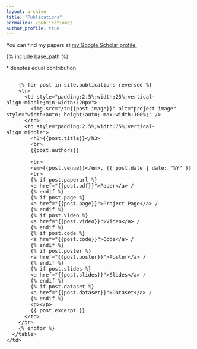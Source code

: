 ```yaml
---
layout: archive
title: "Publications"
permalink: /publications/
author_profile: true
---
```



You can find my papers at <u><a href="https://scholar.google.fr/citations?user=UpV5wyYAAAAJ&hl=en">my Google Scholar profile</a>.</u>

{% include base_path %}

\* denotes equal contribution

<table style="width:100%;max-width:800px;border:0px;border-spacing:0px;border-collapse:separate;margin-right:auto;margin-left:auto;">
  <tr style="padding:0px">
    <td style="padding:0px">
      <table style="width:100%;border:0px;border-spacing:0px;border-collapse:separate;margin-right:auto;margin-left:auto;">

        {% for post in site.publications reversed %}
        <tr>
          <td style="padding:2.5%;width:25%;vertical-align:middle;min-width:120px">
            <img src="/tn{{post.image}}" alt="project image" style="width:auto; height:auto; max-width:100%;" />
          </td>
          <td style="padding:2.5%;width:75%;vertical-align:middle">
            <h3>{{post.title}}</h3>
            <br>
            {{post.authors}}

            <br>
            <em>{{post.venue}}</em>, {{ post.date | date: "%Y" }}
            <br>
            {% if post.paperurl %}
            <a href="{{post.pdf}}">Paper</a> /
            {% endif %}
            {% if post.page %}
            <a href="{{post.page}}">Project Page</a> /
            {% endif %}
            {% if post.video %}
            <a href="{{post.video}}">Video</a> /
            {% endif %}
            {% if post.code %}
            <a href="{{post.code}}">Code</a> /
            {% endif %}
            {% if post.poster %}
            <a href="{{post.poster}}">Poster</a> /
            {% endif %}
            {% if post.slides %}
            <a href="{{post.slides}}">Slides</a> /
            {% endif %}
            {% if post.dataset %}
            <a href="{{post.dataset}}">Dataset</a> /
            {% endif %}
            <p></p>
            {{ post.excerpt }}
          </td>
        </tr>
        {% endfor %}
      </table>
    </td>
  </tr>
</table>
